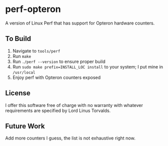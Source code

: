 # perf-opteron
A version of Linux Perf that has support for Opteron hardware counters.

## To Build
1. Navigate to `tools/perf`
2. Run `make`
3. Run `./perf --version` to ensure proper build
4. Run `sudo make prefix=INSTALL_LOC install` to your system; I put mine in `/usr/local`
5. Enjoy perf with Opteron counters exposed

## License
I offer this software free of charge with no warranty with whatever requirements are specified by Lord Linus Torvalds.

## Future Work
Add more counters I guess, the list is not exhaustive right now.
